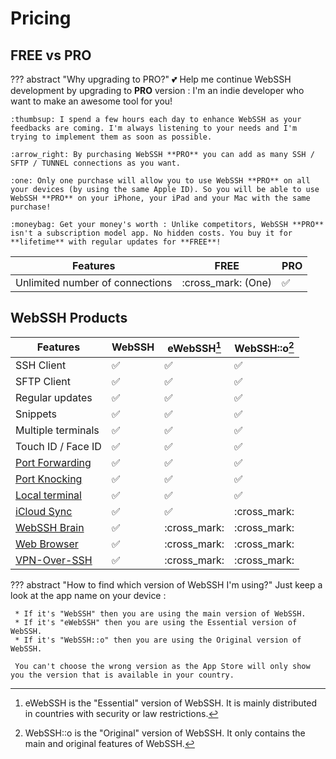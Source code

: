 # Pricing
## FREE vs PRO
??? abstract "Why upgrading to PRO?"
    :two_hearts: Help me continue WebSSH development by upgrading to **PRO** version : I'm an indie developer who want to make an awesome tool for you!

    :thumbsup: I spend a few hours each day to enhance WebSSH as your feedbacks are coming. I'm always listening to your needs and I'm trying to implement them as soon as possible.

    :arrow_right: By purchasing WebSSH **PRO** you can add as many SSH / SFTP / TUNNEL connections as you want.

    :one: Only one purchase will allow you to use WebSSH **PRO** on all your devices (by using the same Apple ID). So you will be able to use WebSSH **PRO** on your iPhone, your iPad and your Mac with the same purchase!

    :moneybag: Get your money's worth : Unlike competitors, WebSSH **PRO** isn't a subscription model app. No hidden costs. You buy it for **lifetime** with regular updates for **FREE**!

| Features | FREE | PRO |
| --- | --- | --- |
| Unlimited number of connections | :cross_mark: (One) | :white_check_mark: | :white_check_mark: | :white_check_mark: |

## WebSSH Products
| Features | WebSSH | eWebSSH[^1] | WebSSH::o[^2] |
| --- | --- | --- | --- |
| SSH Client | :white_check_mark: | :white_check_mark: | :white_check_mark: |
| SFTP Client | :white_check_mark: | :white_check_mark: | :white_check_mark: |
| Regular updates | :white_check_mark: | :white_check_mark: | :white_check_mark: |
| Snippets | :white_check_mark: | :white_check_mark: | :white_check_mark: |
| Multiple terminals | :white_check_mark: | :white_check_mark: | :white_check_mark: |
| Touch ID / Face ID | :white_check_mark: | :white_check_mark: | :white_check_mark: |
| [Port Forwarding](/documentation/help/networking/port-forwarding/) | :white_check_mark: | :white_check_mark: | :white_check_mark: |
| [Port Knocking](/documentation/help/networking/port-knocking/) | :white_check_mark: | :white_check_mark: | :white_check_mark: |
| [Local terminal](/documentation/mashREPL/) | :white_check_mark: | :white_check_mark: | :white_check_mark: |
| [iCloud Sync](/documentation/help/iCloud/) | :white_check_mark: | :white_check_mark: | :cross_mark: |
| [WebSSH Brain](/documentation/help/webssh-brain/) | :white_check_mark: | :cross_mark: | :cross_mark: |
| [Web Browser](/documentation/web-browser/) | :white_check_mark: | :cross_mark: | :cross_mark: |
| [VPN-Over-SSH](/documentation/help/networking/vpn-over-ssh/) | :white_check_mark: | :cross_mark: | :cross_mark: |

??? abstract "How to find which version of WebSSH I'm using?"
    Just keep a look at the app name on your device :
    
     * If it's "WebSSH" then you are using the main version of WebSSH. 
     * If it's "eWebSSH" then you are using the Essential version of WebSSH. 
     * If it's "WebSSH::o" then you are using the Original version of WebSSH.

     You can't choose the wrong version as the App Store will only show you the version that is available in your country.

[^1]: eWebSSH is the "Essential" version of WebSSH. It is mainly distributed in countries with security or law restrictions.
[^2]: WebSSH::o is the "Original" version of WebSSH. It only contains the main and original features of WebSSH.